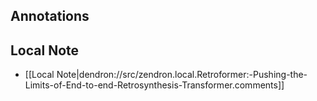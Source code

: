 ## Annotations

## Local Note
- [[Local Note|dendron://src/zendron.local.Retroformer:-Pushing-the-Limits-of-End-to-end-Retrosynthesis-Transformer.comments]]
